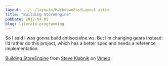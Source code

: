 ```yaml
---
layout: ../../layouts/MarkdownPostLayout.astro
title: "Building StoreEngine"
pubDate: 2012-04-05
blog: literate-programming
---
```



So I said I was gonna build antisocialne.ws. But I’m changing gears instead: I’d rather do this project, which has a better spec and needs a reference implementation.

[Building StoreEngine](http://vimeo.com/39850969) from [Steve Klabnik](http://vimeo.com/steveklabnik) on [Vimeo](http://vimeo.com/).
